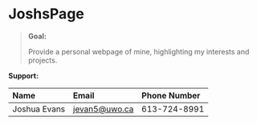 JoshsPage
=========

> **Goal:**
>
> Provide a personal webpage of mine, highlighting my interests and projects.

**Support:**

|Name|Email|Phone Number|
|:---|:----|:-----------|
|Joshua Evans|jevan5@uwo.ca|613-724-8991|